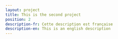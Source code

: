 ```yaml
---
layout: project
title: This is the second project
position: 2
description-fr: Cette description est française
description-en: This is an english description
---
```


